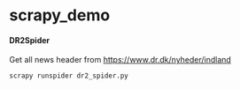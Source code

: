 # scrapy_demo

#### DR2Spider
Get all news header from https://www.dr.dk/nyheder/indland

`scrapy runspider dr2_spider.py` 



